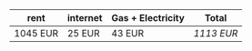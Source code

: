 | rent     | internet | Gas + Electricity | Total      |
| -------- | -------- | ----------------- | ---------- |
| 1045 EUR | 25 EUR   | 43 EUR            | *1113 EUR* |
